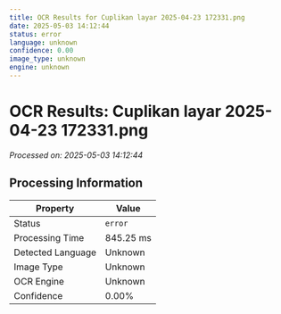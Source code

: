 ```yaml
---
title: OCR Results for Cuplikan layar 2025-04-23 172331.png
date: 2025-05-03 14:12:44
status: error
language: unknown
confidence: 0.00
image_type: unknown
engine: unknown
---
```


# OCR Results: Cuplikan layar 2025-04-23 172331.png
*Processed on: 2025-05-03 14:12:44*

## Processing Information

| Property | Value |
| -------- | ----- |
| Status | `error` |
| Processing Time | 845.25 ms |
| Detected Language | Unknown |
| Image Type | Unknown |
| OCR Engine | Unknown |
| Confidence | 0.00% |
